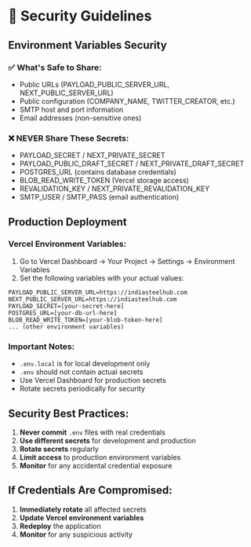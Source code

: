 # 🔐 Security Guidelines

## Environment Variables Security

### ✅ What's Safe to Share:
- Public URLs (PAYLOAD_PUBLIC_SERVER_URL, NEXT_PUBLIC_SERVER_URL)
- Public configuration (COMPANY_NAME, TWITTER_CREATOR, etc.)
- SMTP host and port information
- Email addresses (non-sensitive ones)

### ❌ NEVER Share These Secrets:
- PAYLOAD_SECRET / NEXT_PRIVATE_SECRET
- PAYLOAD_PUBLIC_DRAFT_SECRET / NEXT_PRIVATE_DRAFT_SECRET
- POSTGRES_URL (contains database credentials)
- BLOB_READ_WRITE_TOKEN (Vercel storage access)
- REVALIDATION_KEY / NEXT_PRIVATE_REVALIDATION_KEY
- SMTP_USER / SMTP_PASS (email authentication)

## Production Deployment

### Vercel Environment Variables:
1. Go to Vercel Dashboard → Your Project → Settings → Environment Variables
2. Set the following variables with your actual values:

```
PAYLOAD_PUBLIC_SERVER_URL=https://indiasteelhub.com
NEXT_PUBLIC_SERVER_URL=https://indiasteelhub.com
PAYLOAD_SECRET=[your-secret-here]
POSTGRES_URL=[your-db-url-here]
BLOB_READ_WRITE_TOKEN=[your-blob-token-here]
... (other environment variables)
```

### Important Notes:
- `.env.local` is for local development only
- `.env` should not contain actual secrets
- Use Vercel Dashboard for production secrets
- Rotate secrets periodically for security

## Security Best Practices:
1. **Never commit** `.env` files with real credentials
2. **Use different secrets** for development and production
3. **Rotate secrets** regularly
4. **Limit access** to production environment variables
5. **Monitor** for any accidental credential exposure

## If Credentials Are Compromised:
1. **Immediately rotate** all affected secrets
2. **Update Vercel environment variables**
3. **Redeploy** the application
4. **Monitor** for any suspicious activity
